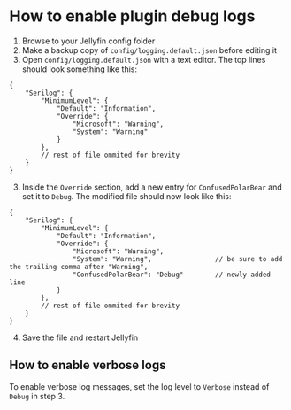 # How to enable plugin debug logs

1. Browse to your Jellyfin config folder
2. Make a backup copy of `config/logging.default.json` before editing it
2. Open `config/logging.default.json` with a text editor. The top lines should look something like this:

```jsonc
{
    "Serilog": {
        "MinimumLevel": {
            "Default": "Information",
            "Override": {
                "Microsoft": "Warning",
                "System": "Warning"
            }
        },
        // rest of file ommited for brevity
    }
}
```

3. Inside the `Override` section, add a new entry for `ConfusedPolarBear` and set it to `Debug`. The modified file should now look like this:

```jsonc
{
    "Serilog": {
        "MinimumLevel": {
            "Default": "Information",
            "Override": {
                "Microsoft": "Warning",
                "System": "Warning",                // be sure to add the trailing comma after "Warning",
                "ConfusedPolarBear": "Debug"        // newly added line
            }
        },
        // rest of file ommited for brevity
    }
}
```

4. Save the file and restart Jellyfin

## How to enable verbose logs

To enable verbose log messages, set the log level to `Verbose` instead of `Debug` in step 3.
